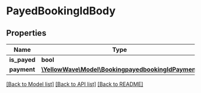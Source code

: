 # PayedBookingIdBody

## Properties
Name | Type | Description | Notes
------------ | ------------- | ------------- | -------------
**is_payed** | **bool** |  | [optional] 
**payment** | [**\YellowWave\Model\BookingpayedbookingIdPayment**](BookingpayedbookingIdPayment.md) |  | [optional] 

[[Back to Model list]](../../README.md#documentation-for-models) [[Back to API list]](../../README.md#documentation-for-api-endpoints) [[Back to README]](../../README.md)

